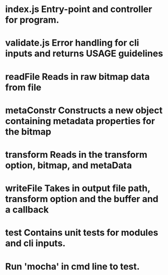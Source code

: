 # index.js Entry-point and controller for program.

# validate.js Error handling for cli inputs and returns USAGE guidelines

# readFile Reads in raw bitmap data from file

# metaConstr Constructs a new object containing metadata properties for the bitmap

# transform Reads in the transform option, bitmap, and metaData

# writeFile Takes in output file path, transform option and the buffer and a callback

# test Contains unit tests for modules and cli inputs.

# Run 'mocha' in cmd line to test.
